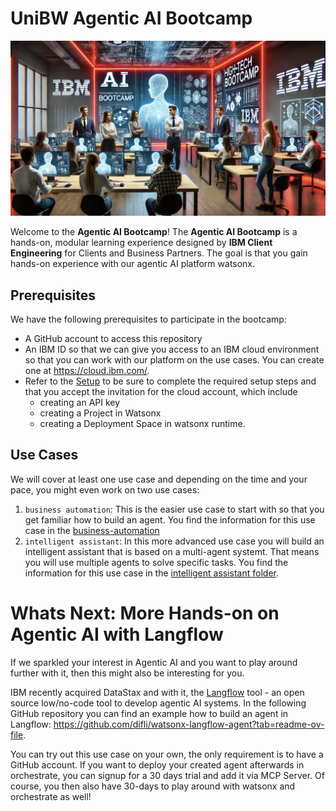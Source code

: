 #  UniBW Agentic AI Bootcamp
![alt text](instructors.png)

Welcome to the **Agentic AI Bootcamp**!
The **Agentic AI Bootcamp** is a hands-on, modular learning experience designed by **IBM Client Engineering** for Clients and Business Partners.
The goal is that you gain hands-on experience with our agentic AI platform watsonx. 

## Prerequisites

We have the following prerequisites to participate in the bootcamp:
- A GitHub account to access this repository
- An IBM ID so that we can give you access to an IBM cloud environment so that you can work with our platform on the use cases. You can create one at https://cloud.ibm.com/.
- Refer to the [Setup](environment-setup/README.md) to be sure to complete the required setup steps and that you accept the invitation for the cloud account, which include
  - creating an API key
  - creating a Project in Watsonx
  - creating a Deployment Space in watsonx runtime.
 
## Use Cases 
We will cover at least one use case and depending on the time and your pace, you might even work on two use cases:
1. `business automation`: This is the easier use case to start with so that you get familiar how to build an agent. You find the information for this use case in the [business-automation](business-automation/hands-on-lab-business-automation.md)
2. `intelligent assistant`: In this more advanced use case you will build an intelligent assistant that is based on a multi-agent systemt. That means you will use multiple agents to solve specific tasks. You find the information for this use case in the [intelligent assistant folder](intelligent%20assistant/Intelligent%20AI%20Assistant.md).


# Whats Next: More Hands-on on Agentic AI with Langflow

If we sparkled your interest in Agentic AI and you want to play around further with it, then this might also be interesting for you.

IBM recently acquired DataStax and with it, the [Langflow](https://www.langflow.org/) tool - an open source low/no-code tool to develop agentic AI systems.
In the following GitHub repository you can find an example how to build an agent in Langflow: https://github.com/difli/watsonx-langflow-agent?tab=readme-ov-file.

You can try out this use case on your own, the only requirement is to have a GitHub account. 
If you want to deploy your created agent afterwards in orchestrate, you can signup for a 30 days trial and add it via MCP Server. 
Of course, you then also have 30-days to play around with watsonx and orchestrate as well! 
